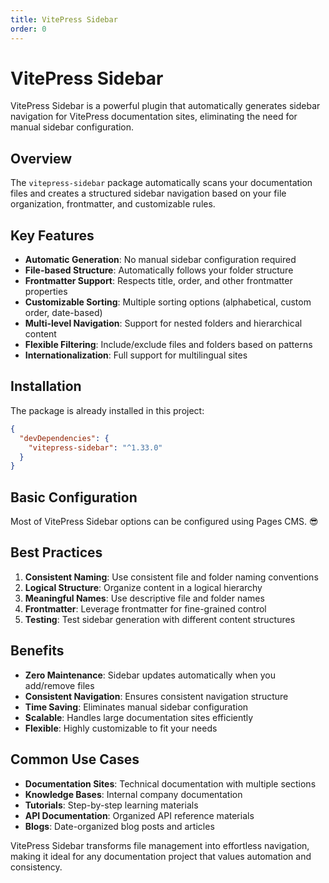 ```yaml
---
title: VitePress Sidebar
order: 0
---
```


# VitePress Sidebar

VitePress Sidebar is a powerful plugin that automatically generates sidebar navigation for VitePress documentation sites, eliminating the need for manual sidebar configuration.

## Overview

The `vitepress-sidebar` package automatically scans your documentation files and creates a structured sidebar navigation based on your file organization, frontmatter, and customizable rules.

## Key Features

- **Automatic Generation**: No manual sidebar configuration required
- **File-based Structure**: Automatically follows your folder structure
- **Frontmatter Support**: Respects title, order, and other frontmatter properties
- **Customizable Sorting**: Multiple sorting options (alphabetical, custom order, date-based)
- **Multi-level Navigation**: Support for nested folders and hierarchical content
- **Flexible Filtering**: Include/exclude files and folders based on patterns
- **Internationalization**: Full support for multilingual sites

## Installation

The package is already installed in this project:

```json
{
  "devDependencies": {
    "vitepress-sidebar": "^1.33.0"
  }
}
```

## Basic Configuration

Most of VitePress Sidebar options can be configured using Pages CMS. 😎


## Best Practices

1. **Consistent Naming**: Use consistent file and folder naming conventions
2. **Logical Structure**: Organize content in a logical hierarchy
3. **Meaningful Names**: Use descriptive file and folder names
4. **Frontmatter**: Leverage frontmatter for fine-grained control
5. **Testing**: Test sidebar generation with different content structures

## Benefits

- **Zero Maintenance**: Sidebar updates automatically when you add/remove files
- **Consistent Navigation**: Ensures consistent navigation structure
- **Time Saving**: Eliminates manual sidebar configuration
- **Scalable**: Handles large documentation sites efficiently
- **Flexible**: Highly customizable to fit your needs

## Common Use Cases

- **Documentation Sites**: Technical documentation with multiple sections
- **Knowledge Bases**: Internal company documentation
- **Tutorials**: Step-by-step learning materials
- **API Documentation**: Organized API reference materials
- **Blogs**: Date-organized blog posts and articles

VitePress Sidebar transforms file management into effortless navigation, making it ideal for any documentation project that values automation and consistency.
